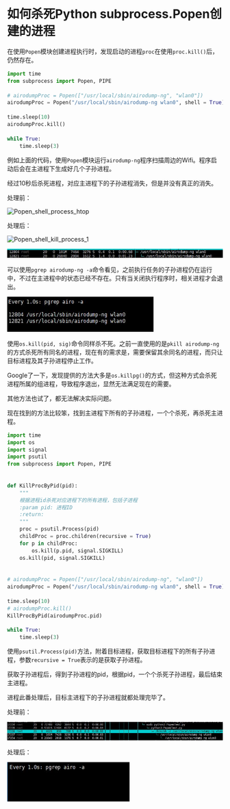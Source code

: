 # 如何杀死Python subprocess.Popen创建的进程

在使用`Popen`模块创建进程执行时，发现启动的进程`proc`在使用`proc.kill()`后，仍然存在。

```python
import time
from subprocess import Popen, PIPE

# airodumpProc = Popen(["/usr/local/sbin/airodump-ng", "wlan0"])
airodumpProc = Popen("/usr/local/sbin/airodump-ng wlan0", shell = True)

time.sleep(10)
airodumpProc.kill()

while True:
    time.sleep(3)
```

例如上面的代码，使用`Popen`模块运行`airodump-ng`程序扫描周边的Wifi。程序启动后会在主进程下生成好几个子孙进程。

经过10秒后杀死进程，对应主进程下的子孙进程消失，但是并没有真正的消失。

处理前：

![Popen_shell_process_htop](/Image/Books/Python/Python杀不死的子进程/Popen_shell_process.jpg)

处理后：

![Popen_shell_kill_process_1](/Image/Books/Python/Python杀不死的子进程/Popen_shell_kill_process_1.jpg)

![Popen_shell_kill_process_2](/Image/Python/Python杀不死的子进程/Popen_shell_kill_process_2.jpg)

可以使用`pgrep airodump-ng -a`命令看见，之前执行任务的子孙进程仍在运行中，不过在主进程中的状态已经不存在。只有当关闭执行程序时，相关进程才会退出。

![Popen_shell_watch_process_1](/Image/Python/Python杀不死的子进程/Popen_shell_watch_process_1.jpg)

使用`os.kill(pid, sig)`命令同样杀不死。之前一直使用的是`pkill airodump-ng`的方式杀死所有同名的进程，现在有的需求是，需要保留其余同名的进程，而只让目标进程及其子孙进程停止工作。

Google了一下，发现提供的方法大多是`os.killpg()`的方式，但这种方式会杀死进程所属的组进程，导致程序退出，显然无法满足现在的需要。

其他方法也试了，都无法解决实际问题。

现在找到的方法比较笨，找到主进程下所有的子孙进程，一个个杀死，再杀死主进程。

```python
import time
import os
import signal
import psutil
from subprocess import Popen, PIPE


def KillProcByPid(pid):
    """
    根据进程id杀死对应进程下的所有进程，包括子进程
    :param pid: 进程ID
    :return:
    """
    proc = psutil.Process(pid)
    childProc = proc.children(recursive = True)
    for p in childProc:
        os.kill(p.pid, signal.SIGKILL)
    os.kill(pid, signal.SIGKILL)


# airodumpProc = Popen(["/usr/local/sbin/airodump-ng", "wlan0"])
airodumpProc = Popen("/usr/local/sbin/airodump-ng wlan0", shell = True)

time.sleep(10)
# airodumpProc.kill()
KillProcByPid(airodumpProc.pid)

while True:
    time.sleep(3)
```

使用`psutil.Process(pid)`方法，附着目标进程，获取目标进程下的所有子孙进程，参数`recursive = True`表示的是获取子孙进程。

获取子孙进程后，得到子孙进程的pid，根据pid，一个个杀死子孙进程，最后结束主进程。

进程此番处理后，目标主进程下的子孙进程就都处理完毕了。

处理前：

![Popen_shell_process2](/Image/Python/Python杀不死的子进程/Popen_shell_process2.jpg)

处理后：

![Popen_shell_watch_process_2](/Image/Python/Python杀不死的子进程/Popen_shell_watch_process_2.jpg)